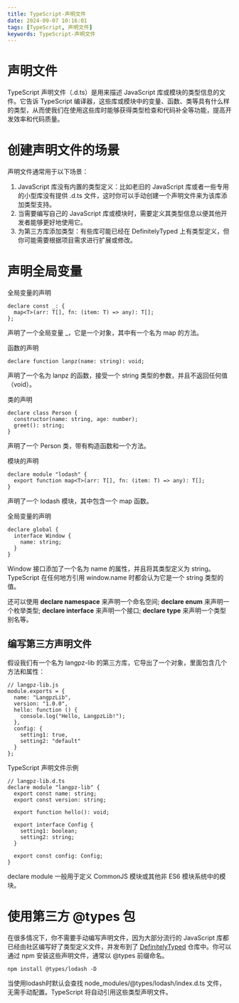 ```yaml
---
title: TypeScript-声明文件
date: 2024-09-07 10:16:01
tags: [TypeScript, 声明文件]
keywords: TypeScript-声明文件
---
```

# 声明文件
TypeScript 声明文件（.d.ts）是用来描述 JavaScript 库或模块的类型信息的文件。它告诉 TypeScript 编译器，这些库或模块中的变量、函数、类等具有什么样的类型，从而使我们在使用这些库时能够获得类型检查和代码补全等功能，提高开发效率和代码质量。
<!--more-->

# 创建声明文件的场景
声明文件通常用于以下场景：
1. JavaScript 库没有内置的类型定义：比如老旧的 JavaScript 库或者一些专用的小型库没有提供 .d.ts 文件，这时你可以手动创建一个声明文件来为该库添加类型支持。
2. 当需要编写自己的 JavaScript 库或模块时，需要定义其类型信息以便其他开发者能够更好地使用它。
3. 为第三方库添加类型：有些库可能已经在 DefinitelyTyped 上有类型定义，但你可能需要根据项目需求进行扩展或修改。

# 声明全局变量

全局变量的声明
```
declare const _: {
  map<T>(arr: T[], fn: (item: T) => any): T[];
};
```
声明了一个全局变量 _，它是一个对象，其中有一个名为 map 的方法。

函数的声明
```
declare function lanpz(name: string): void;
```
声明了一个名为 lanpz 的函数，接受一个 string 类型的参数，并且不返回任何值（void）。

类的声明
```
declare class Person {
  constructor(name: string, age: number);
  greet(): string;
}
```
声明了一个 Person 类，带有构造函数和一个方法。

模块的声明
```
declare module "lodash" {
  export function map<T>(arr: T[], fn: (item: T) => any): T[];
}
```
声明了一个 lodash 模块，其中包含一个 map 函数。

全局变量的声明

```
declare global {
  interface Window {
    name: string;
  }
}
```
Window 接口添加了一个名为 name 的属性，并且将其类型定义为 string。TypeScript 在任何地方引用 window.name 时都会认为它是一个 string 类型的值。

还可以使用 **declare namespace** 来声明一个命名空间; **declare enum** 来声明一个枚举类型; **declare interface** 来声明一个接口; **declare type** 来声明一个类型别名等。

## 编写第三方声明文件
假设我们有一个名为 langpz-lib 的第三方库，它导出了一个对象，里面包含几个方法和属性：
```
// langpz-lib.js
module.exports = {
  name: "LangpzLib",
  version: "1.0.0",
  hello: function () {
    console.log("Hello, LangpzLib!");
  },
  config: {
    setting1: true,
    setting2: "default"
  }
};

```
TypeScript 声明文件示例
```
// langpz-lib.d.ts
declare module "langpz-lib" {
  export const name: string;
  export const version: string;

  export function hello(): void;

  export interface Config {
    setting1: boolean;
    setting2: string;
  }

  export const config: Config;
}
```
declare module 一般用于定义 CommonJS 模块或其他非 ES6 模块系统中的模块。

# 使用第三方 @types 包
在很多情况下，你不需要手动编写声明文件，因为大部分流行的 JavaScript 库都已经由社区编写好了类型定义文件，并发布到了 [DefinitelyTyped](https://github.com/DefinitelyTyped/DefinitelyTyped) 仓库中。你可以通过 npm 安装这些声明文件，通常以 @types 前缀命名。
```
npm install @types/lodash -D
```
当使用lodash时默认会查找 node_modules/@types/lodash/index.d.ts 文件，无需手动配置。TypeScript 将自动引用这些类型声明文件。

